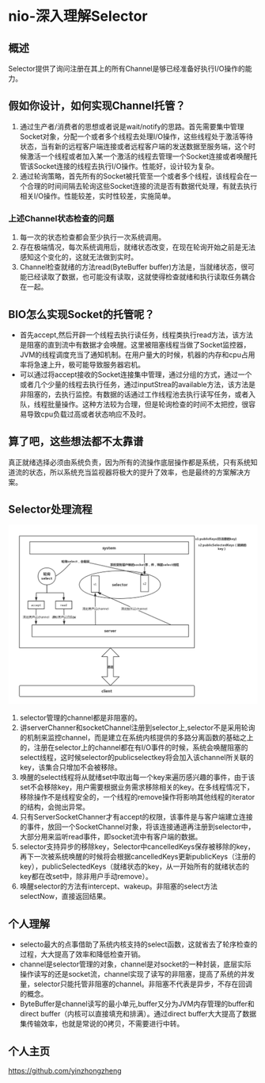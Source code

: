 # nio-深入理解Selector
## 概述
Selector提供了询问注册在其上的所有Channel是够已经准备好执行I/O操作的能力。
## 假如你设计，如何实现Channel托管？
1. 通过生产者/消费者的思想或者说是wait/notify的思路。首先需要集中管理Socket对象，分配一个或者多个线程去处理I/O操作，这些线程处于激活等待状态，当有新的远程客户端连接或者远程客户端的发送数据至服务端，这个时候激活一个线程或者加入某一个激活的线程去管理一个Socket连接或者唤醒托管该Socket连接的线程去执行I/O操作。性能好，设计较为复杂。
2. 通过轮询策略，首先所有的Socket被托管至一个或者多个线程，该线程会在一个合理的时间间隔去轮询这些Socket连接的流是否有数据代处理，有就去执行相关I/O操作。性能较差，实时性较差，实施简单。

### 上述Channel状态检查的问题
1. 每一次的状态检查都会至少执行一次系统调用。
2. 存在极端情况，每次系统调用后，就绪状态改变，在现在轮询开始之前是无法感知这个变化的，这就无法做到实时。
3. Channel检查就绪的方法read(ByteBuffer buffer)方法是，当就绪状态，很可能已经读取了数据，也可能没有读取，这就使得检查就绪和执行读取任务耦合在一起。

## BIO怎么实现Socket的托管呢？
* 首先accept,然后开辟一个线程去执行读任务，线程类执行read方法，该方法是阻塞的直到流中有数据才会唤醒。这里被阻塞线程当做了Socket监控器，JVM的线程调度充当了通知机制。在用户量大的时候，机器的内存和cpu占用率将急速上升，极可能导致服务器宕机。
* 可以通过将accept接收的Socket连接集中管理，通过分组的方式，通过一个或者几个少量的线程去执行任务，通过inputStrea的available方法，该方法是非阻塞的，去执行监控。有数据的话通过工作线程池去执行读写任务，或者入队，线程批量操作。这种方法较为合理，但是轮询检查的时间不太把控，很容易导致cpu负载过高或者状态响应不及时。

## 算了吧，这些想法都不太靠谱
真正就绪选择必须由系统负责，因为所有的流操作底层操作都是系统，只有系统知道流的状态，所以系统充当监视器将极大的提升了效率，也是最终的方案解决方案。

## Selector处理流程
![](https://raw.githubusercontent.com/yinzhongzheng/note/master/img/selectorflow.png?raw=true)
1. selector管理的channel都是非阻塞的。
2. 讲serverChanner和socketChannel注册到selector上,selector不是采用轮询的机制来监控channel，而是建立在系统内核提供的多路分离函数的基础之上的，注册在selector上的channel都在有I/O事件的时候，系统会唤醒阻塞的select线程，这时候selector的publicselectkey将会加入该channel所关联的key，该集合只增加不会被移除。
3. 唤醒的select线程将从就绪set中取出每一个key来遍历感兴趣的事件，由于该set不会移除key，用户需要根据业务需求移除相关的key。在多线程情况下，移除操作不是线程安全的，一个线程的remove操作将影响其他线程的iterator的结构，会抛出异常。
4. 只有ServerSocketChanner才有accept的权限，该事件是与客户端建立连接的事件，放回一个SocketChannel对象，将该连接通道再注册到selector中，大部分用来监听read事件，即socket流中有客户端的数据。
5. selector支持异步的移除key，Selector中cancelledKeys保存被移除的key，再下一次被系统唤醒的时候将会根据cancelledKeys更新publicKeys（注册的key），publicSelectedKeys（就绪状态的key，从一开始所有的就绪状态的key都在改set中，除非用户手动remove）。
6. 唤醒selector的方法有intercept、wakeup。非阻塞的select方法selectNow，直接返回结果。

## 个人理解
* selecto最大的点事借助了系统内核支持的select函数，这就省去了轮序检查的过程，大大提高了效率和降低检查开销。
* channel是selector管理的对象，channel是对socket的一种封装，底层实际操作读写的还是socket流，channel实现了读写的非阻塞，提高了系统的并发量，selector只能托管非阻塞的channel。非阻塞不代表是异步，不存在回调的概念。
* ByteBuffer是channel读写的最小单元,buffer又分为JVM内存管理的buffer和direct buffer（内核可以直接填充和排满）。通过direct buffer大大提高了数据集传输效率，也就是常说的0拷贝，不需要进行中转。

## 个人主页
https://github.com/yinzhongzheng